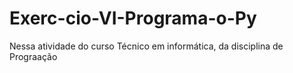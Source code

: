 # Exerc-cio-VI-Programa-o-Py
Nessa atividade do curso Técnico em informática, da disciplina de Prograação
